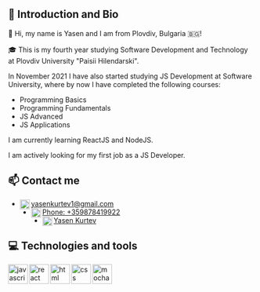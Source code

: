 ## 👋 Introduction and Bio
🧑 Hi, my name is Yasen and I am from Plovdiv, Bulgaria 🇧🇬!

🎓 This is my fourth year studying Software Development and Technology at Plovdiv University "Paisii Hilendarski".

In November 2021 I have also started studying JS Development at Software University, where by now I have completed the following courses:
- Programming Basics
- Programming Fundamentals
- JS Advanced
- JS Applications

I am currently learning ReactJS and NodeJS.

I am actively looking for my first job as a JS Developer.

## 📫 Contact me
<ul>
  <li>
    <a href="mailto:yasenkurtev1@gmail.com">
      <img align="left" alt="gmail" width="20px" src="https://cdn-icons-png.flaticon.com/512/732/732200.png" />yasenkurtev1@gmail.com
    </a>
  </li>
  <li>
    <a href="tel:+359878419922">
      <img align="left" alt="phone" width="20px" src="https://cdn-icons-png.flaticon.com/512/5585/5585856.png" />Phone: +359878419922
    </a>
  </li>
  <li>
    <a href="https://www.facebook.com/yasen.kurtev.3/">
      <img align="left" alt="facebook" width="20px" src="https://cdn-icons-png.flaticon.com/512/1384/1384053.png" />Yasen Kurtev
    </a>
  </li>
</ul>

## 💻 Technologies and tools
<img align="left" alt="javascript" width="40px" src="https://cdn.jsdelivr.net/gh/devicons/devicon/icons/javascript/javascript-original.svg" />
<img align="left" alt="react" width="40px" src="https://cdn.jsdelivr.net/gh/devicons/devicon/icons/react/react-original.svg" />
<img align="left" alt="html" width="40px" src="https://cdn.jsdelivr.net/gh/devicons/devicon/icons/html5/html5-original.svg" />
<img align="left" alt="css" width="40px" src="https://cdn.jsdelivr.net/gh/devicons/devicon/icons/css3/css3-original.svg" />
<img align="left" alt="mocha" width="40px" src="https://cdn.jsdelivr.net/gh/devicons/devicon/icons/mocha/mocha-plain.svg" />

<!---
YasenKurtev/YasenKurtev is a ✨ special ✨ repository because its `README.md` (this file) appears on your GitHub profile.
You can click the Preview link to take a look at your changes.
--->
